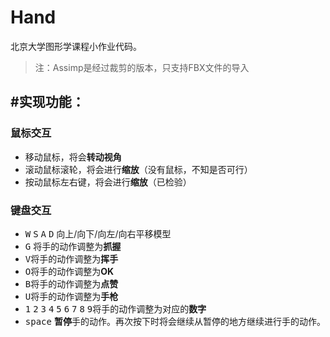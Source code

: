 # Hand

北京大学图形学课程小作业代码。

> 注：Assimp是经过裁剪的版本，只支持FBX文件的导入







## #实现功能：

### 鼠标交互

- 移动鼠标，将会**转动视角**
- 滚动鼠标滚轮，将会进行**缩放**（没有鼠标，不知是否可行）
- 按动鼠标左右键，将会进行**缩放**（已检验）

### 键盘交互

- <kbd>W</kbd>  <kbd>S</kbd>  <kbd>A</kbd> <kbd>D</kbd> 向上/向下/向左/向右平移模型
- <kbd>G</kbd> 将手的动作调整为**抓握**
- <kbd>V</kbd>将手的动作调整为**挥手**
- <kbd>O</kbd>将手的动作调整为**OK**
- <kbd>B</kbd>将手的动作调整为**点赞**
- <kbd>U</kbd>将手的动作调整为**手枪**
- <kbd>1</kbd> <kbd>2</kbd> <kbd>3</kbd> <kbd>4</kbd> <kbd>5</kbd> <kbd>6</kbd> <kbd>7</kbd> <kbd>8</kbd> <kbd>9</kbd>将手的动作调整为对应的**数字**
- <kbd>space</kbd> **暂停**手的动作。再次按下时将会继续从暂停的地方继续进行手的动作。

